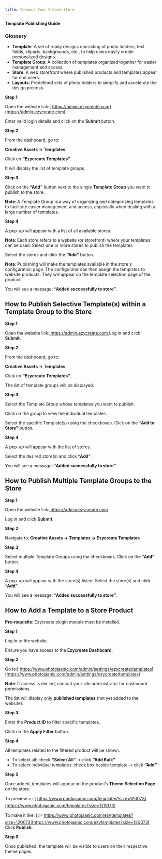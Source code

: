 ```yaml
---
title: Connect Your Online Store
---
```

**Template Publishing Guide**

### **Glossary**

* **Template**:
   A set of ready designs consisting of photo holders, text fields, cliparts, backgrounds, etc., to help users easily create personalized designs.
* **Template Group**:
   A collection of templates organized together for easier management and access.
* **Store**:
   A web storefront where published products and templates appear for end users.
* **Layouts**:
   Predefined sets of photo holders to simplify and accelerate the design process.

**Step 1**

 Open the website link:[ https://admin.ezycreate.com](https://admin.ezycreate.com)

[
](https://admin.ezycreate.com/) Enter valid login details and click on the **Submit** button.

**Step 2**

 From the dashboard, go to:

 **Creative Assets → Templates**

 Click on **“Ezycreate Templates”**.

 It will display the list of template groups.

**Step 3**

 Click on the **“Add”** button next to the single **Template Group** you want to publish to the store.

**Note**:
 A Template Group is a way of organizing and categorizing templates to facilitate easier management and access, especially when dealing with a large number of templates.

**Step 4**

 A pop-up will appear with a list of all available stores.

**Note**:
 Each store refers to a website (or storefront) where your templates can be used. Select one or more stores to publish the templates.

Select the stores and click the **“Add”** button.

**Note**:
 Publishing will make the templates available in the store's configuration page. The configurator can then assign the templates to website products. They will appear on the template selection page of the product.

You will see a message: **“Added successfully to store”**.

## **How to Publish Selective Template(s) within a Template Group to the Store**

**Step 1**

 Open the website link:[ https://admin.ezycreate.com
](https://admin.ezycreate.com/) Log in and click **Submit**.

**Step 2**

 From the dashboard, go to:

 **Creative Assets → Templates**

 Click on **“Ezycreate Templates”**.

 The list of template groups will be displayed.

**Step 3**

 Select the Template Group whose templates you want to publish.

 Click on the group to view the individual templates.

Select the specific Template(s) using the checkboxes.
 Click on the **“Add to Store”** button.

**Step 4**

 A pop-up will appear with the list of stores.

Select the desired store(s) and click **“Add”**.

You will see a message: **“Added successfully to store”**.

## **How to Publish Multiple Template Groups to the Store**

**Step 1**

 Open the website link:[ https://admin.ezycreate.com
](https://admin.ezycreate.com/) 

Log in and click **Submit**.

**Step 2**

 Navigate to:
 **Creative Assets → Templates → Ezycreate Templates**

**Step 3**

 Select multiple Template Groups using the checkboxes.
 Click on the **“Add”** button.

**Step 4**

 A pop-up will appear with the store(s) listed.
 Select the store(s) and click **“Add”**.

You will see a message: **“Added successfully to store”**.

## **How to Add a Template to a Store Product**

**Pre-requisite**:
 Ezycreate plugin module must be installed.

**Step 1**

 Log in to the website.

 Ensure you have access to the **Ezycreate Dashboard**.

**Step 2**

 Go to:[ https://www.photojaanic.com/admin/settings/ezycreate/templates](https://www.photojaanic.com/admin/settings/ezycreate/templates)

**Note**:
 If access is denied, contact your site administrator for dashboard permissions.

The list will display only **published templates** (not yet added to the website).

**Step 3**

 Enter the **Product ID** to filter specific templates.

 Click on the **Apply Filter** button.

**Step 4**

 All templates related to the filtered product will be shown.

* To select all: check **“Select All”** → click **“Add Bulk”**
* To select individual templates: check box beside template → click **“Add”**

**Step 5**

 Once added, templates will appear on the product’s **Theme Selection Page** on the store.

To preview:
 👉[ https://www.photojaanic.com/templates?size=120073](https://www.photojaanic.com/templates?size=120073)

To make it live:
[👉 https://www.photojaanic.com/ezytemplates?size=120073](https://www.photojaanic.com/ezytemplates?size=120073)
 Click **Publish**.

**Step 6**

 Once published, the template will be visible to users on their respective theme pages.
